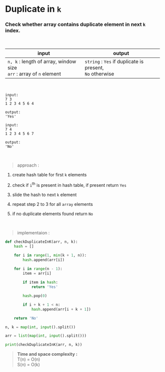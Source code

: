 # Duplicate in `k`

### Check whether array contains duplicate element in next `k` index.

<br>

| input | output |
| --- | --- |
| `n, k` : length of array, window size<br> `arr` : array of `n` element | `string` : `Yes` if duplicate is present, <br> `No` otherwise |

<br>

```
input:
7 3
1 2 3 4 5 6 4

output:
'Yes'
```

```
input:
7 4
1 2 3 4 5 6 7

output:
'No'
```

<br>

> approach :

1. create hash table for first `k` elements

2. check if `i`<sup>th</sup> is present in hash table, if present return `Yes`

3. slide the hash to next `k` element

4. repeat step 2 to 3 for all `array` elements

5. if no duplicate elements found return `No`

<br>

> implementaion :

```python
def checkDuplicateInK(arr, n, k):
    hash = []

    for i in range(1, min(k + 1, n)):
        hash.append(arr[i])

    for i in range(n - 1):
        item = arr[i]
        
        if item in hash:
            return 'Yes'

        hash.pop(0)

        if i + k + 1 < n:
            hash.append(arr[i + k + 1])

    return 'No'

n, k = map(int, input().split())

arr = list(map(int, input().split()))

print(checkDuplicateInK(arr, n, k))
```

> **Time and space complexity :**
<br>T(n) = O(n)
<br>S(n) = O(k)
